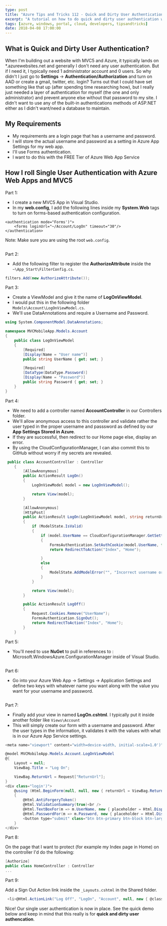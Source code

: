 ```yaml
---
type: post
title: "Azure Tips and Tricks 112 - Quick and Dirty User Authentication with Azure Web Apps and MVC5"
excerpt: "A tutorial on how to do quick and dirty user authentication with Azure Web Apps and MVC 5"
tags: [azure, windows, portal, cloud, developers, tipsandtricks]
date: 2018-04-08 17:00:00
---
```


## What is Quick and Dirty User Authentication?

When I'm building out a website with MVC5 and Azure, it typically lands on *.azurewebsites.net and generally I don't need any user authentication. But if I need it, I typically need 1 administrator account and 0 users. So why didn't I just go to **Settings** -> **Authentication/Authorization** and turn on AAD or create a gmail, twitter, etc. login? Turns out that I could have set something like that up (after spending time researching how), but I really just needed a layer of authentication for myself (the one and only administrator) and prevent anyone else without that password to my site. I didn't want to use any of the built-in authentications methods of ASP.NET either as I didn't want/need a database to maintain.

## My Requirements

* My requirements are a login page that has a username and password.
* I will store the actual username and password as a setting in Azure App Settings for my web app. 
* I'll use Forms authentication. 
* I want to do this with the FREE Tier of Azure Web App Service

## How I roll Single User Authentication with Azure Web Apps and MVC5

Part 1:  

* I create a new MVC5 App in Visual Studio.
* In my **web.config**, I add the following lines inside my **System.Web** tags to turn on forms-based authentication configuration. 

```asciidoc
<authentication mode="Forms')">
    <forms loginUrl="~/Account/LogOn" timeout="30"/>
</authentication>
```

Note: Make sure you are using the root `web.config`.

<img :src="$withBase('/files/usersecret1.png')">

Part 2:

* Add the following filter to register the **AuthorizeAttribute** inside the `~\App_Start\FilterConfig.cs`.

```csharp
filters.Add(new AuthorizeAttribute());
```

Part 3:

* Create a ViewModel and give it the name of **LogOnViewModel**.
* I would put this in the following folder `Models\Account\LogOnViewModel.cs`.
* We'll use DataAnnotations and require a Username and Password.

```csharp
using System.ComponentModel.DataAnnotations;

namespace MVCMobileApp.Models.Account
{
    public class LogOnViewModel
    {
        [Required]
        [Display(Name = "User name")]
        public string UserName { get; set; }

        [Required]
        [DataType(DataType.Password)]
        [Display(Name = "Password")]
        public string Password { get; set; }
    }
}
```

Part 4: 

* We need to add a controller named **AccountController** in our Controllers folder.
* We'll allow anonymous access to this controller and validate rather the user typed in the proper username and passsword as defined by our **App Settings Stored in Azure**. 
* If they are successful, then redirect to our Home page else, display an error.
* By using the CloudConfigurationManager, I can also commit this to GitHub without worry if my secrets are revealed. 

```csharp
 public class AccountController : Controller
    {
        [AllowAnonymous]
        public ActionResult LogOn()
        {
            LogOnViewModel model = new LogOnViewModel();

            return View(model);
        }

        [AllowAnonymous]
        [HttpPost]
        public ActionResult LogOn(LogOnViewModel model, string returnUrl)
        {
            if (ModelState.IsValid)
            {
                if (model.UserName == CloudConfigurationManager.GetSetting("UName") && model.Password == CloudConfigurationManager.GetSetting("UPw"))
                {
                    FormsAuthentication.SetAuthCookie(model.UserName, false);
                    return RedirectToAction("Index", "Home");

                }
                else
                {
                    ModelState.AddModelError("", "Incorrect username or password");
                }
            }

            return View(model);
        }

        public ActionResult LogOff()
        {
            Request.Cookies.Remove("UserName");
            FormsAuthentication.SignOut();
            return RedirectToAction("Index", "Home");
        }
    }
```

Part 5: 

* You'll need to use **NuGet** to pull in references to : Microsoft.WindowsAzure.ConfigurationManager inside of Visual Studio. 

<img :src="$withBase('/files/storagethroughcsharp2.png')"/>

Part 6:

* Go into your Azure Web App -> Settings -> Application Settings and define two keys with whatever name you want along with the value you want for your username and password.

<img :src="$withBase('/files/usersecret2.png')">

Part 7:

* Finally add your view in named **LogOn.cshtml**. I typically put it inside another folder like `Views\Account`
* This will simply create our form with a username and password. After the user types in the information, it validates it with the values with what is in our Azure App Service settings.

```csharp
<meta name="viewport" content="width=device-width, initial-scale=1.0')">

@model MVCMobileApp.Models.Account.LogOnViewModel
@{
    Layout = null;
    ViewBag.Title = "Log On";

    ViewBag.ReturnUrl = Request["ReturnUrl"];
}
<div class="login')">
    @using (Html.BeginForm(null, null, new { returnUrl = ViewBag.ReturnUrl }, FormMethod.Post))
    {
        @Html.AntiForgeryToken()
        @Html.ValidationSummary(true)<br />
        @Html.TextBoxFor(m => m.UserName, new { placeholder = Html.DisplayNameFor(m => m.UserName) })<br />
        @Html.PasswordFor(m => m.Password, new { placeholder = Html.DisplayNameFor(m => m.Password) })<br />
        <button type="submit" class="btn btn-primary btn-block btn-large')">Log On</button>
    }
</div>
```

Part 8:

On the page that I want to protect (for example my Index page in Home) on the controller I'd do the following:

```csharp
[Authorize]
public class HomeController : Controller
...
```

Part 9:

Add a Sign Out Action link inside the `_Layouts.cshtml` in the Shared folder.

```csharp
 <li>@Html.ActionLink("Log Off", "LogOn", "Account", null, new { @class = "actnclass" })</li>
 ```

Nice! Our single user authentication is now in place. See the quick demo below and keep in mind that this really is for **quick and dirty user authencation**. 

<img :src="$withBase('/files/usersecret3.gif')">
